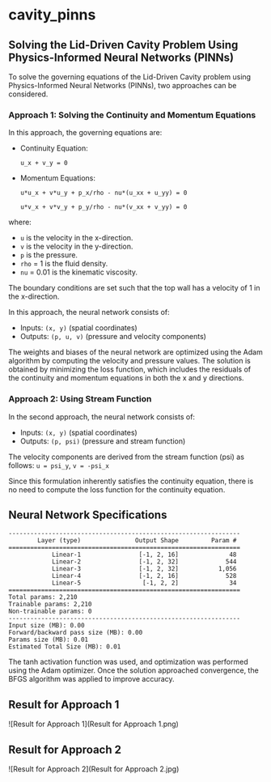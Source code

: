 # cavity_pinns
## Solving the Lid-Driven Cavity Problem Using Physics-Informed Neural Networks (PINNs)

To solve the governing equations of the Lid-Driven Cavity problem using Physics-Informed Neural Networks (PINNs), two approaches can be considered.

### Approach 1: Solving the Continuity and Momentum Equations
In this approach, the governing equations are:

* Continuity Equation:

  `u_x + v_y = 0`

* Momentum Equations:

  `u*u_x + v*u_y + p_x/rho - nu*(u_xx + u_yy) = 0`

  `u*v_x + v*v_y + p_y/rho - nu*(v_xx + v_yy) = 0`

where:
- `u` is the velocity in the x-direction.
- `v` is the velocity in the y-direction.
- `p` is the pressure.
- `rho` = 1 is the fluid density.
- `nu` = 0.01 is the kinematic viscosity.

The boundary conditions are set such that the top wall has a velocity of 1 in the x-direction.

In this approach, the neural network consists of:
- Inputs: `(x, y)` (spatial coordinates)
- Outputs: `(p, u, v)` (pressure and velocity components)

The weights and biases of the neural network are optimized using the Adam algorithm by computing the velocity and pressure values. The solution is obtained by minimizing the loss function, which includes the residuals of the continuity and momentum equations in both the x and y directions.

### Approach 2: Using Stream Function
In the second approach, the neural network consists of:
- Inputs: `(x, y)` (spatial coordinates)
- Outputs: `(p, psi)` (pressure and stream function)

The velocity components are derived from the stream function (psi) as follows:
`u = psi_y`, `v = -psi_x`

Since this formulation inherently satisfies the continuity equation, there is no need to compute the loss function for the continuity equation.

## Neural Network Specifications
```
----------------------------------------------------------------
        Layer (type)               Output Shape         Param #
================================================================
            Linear-1                [-1, 2, 16]              48
            Linear-2                [-1, 2, 32]             544
            Linear-3                [-1, 2, 32]           1,056
            Linear-4                [-1, 2, 16]             528
            Linear-5                 [-1, 2, 2]              34
================================================================
Total params: 2,210
Trainable params: 2,210
Non-trainable params: 0
----------------------------------------------------------------
Input size (MB): 0.00
Forward/backward pass size (MB): 0.00
Params size (MB): 0.01
Estimated Total Size (MB): 0.01
```
The tanh activation function was used, and optimization was performed using the Adam optimizer.
Once the solution approached convergence, the BFGS algorithm was applied to improve accuracy.

## Result for  Approach 1

![Result for  Approach 1](Result for  Approach 1.png)

## Result for  Approach 2

![Result for  Approach 2](Result for  Approach 2.jpg)
